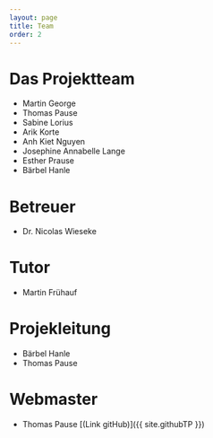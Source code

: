 ```yaml
---
layout: page
title: Team
order: 2
---
```

<!--Team-Page -->
# Das Projektteam

* Martin George
* Thomas Pause
* Sabine Lorius
* Arik Korte
* Anh Kiet Nguyen
* Josephine Annabelle Lange
* Esther Prause
* Bärbel Hanle    

# Betreuer

* Dr. Nicolas Wieseke

# Tutor

* Martin Frühauf

# Projekleitung

* Bärbel Hanle
* Thomas Pause

# Webmaster

* Thomas Pause [(Link gitHub)]({{ site.githubTP }})
